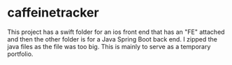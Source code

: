 # caffeinetracker

This project has a swift folder for an ios front end that has an "FE" attached and then the other folder is for a Java Spring Boot back end. I zipped the
java files as the file was too big. This is mainly to serve as a temporary portfolio.
